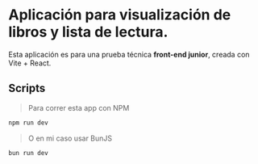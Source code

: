 # Aplicación para visualización de libros y lista de lectura.

Esta aplicación es para una prueba técnica **front-end junior**, creada con Vite + React.

## Scripts
> Para correr esta app con NPM
```bash
npm run dev
```

> O en mi caso usar BunJS
```bash
bun run dev
```

